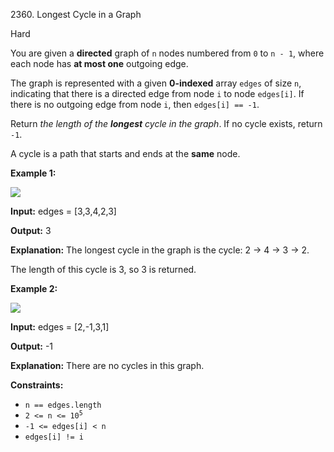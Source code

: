 2360\. Longest Cycle in a Graph

Hard

You are given a **directed** graph of `n` nodes numbered from `0` to `n - 1`, where each node has **at most one** outgoing edge.

The graph is represented with a given **0-indexed** array `edges` of size `n`, indicating that there is a directed edge from node `i` to node `edges[i]`. If there is no outgoing edge from node `i`, then `edges[i] == -1`.

Return _the length of the **longest** cycle in the graph_. If no cycle exists, return `-1`.

A cycle is a path that starts and ends at the **same** node.

**Example 1:**

![](https://assets.leetcode.com/uploads/2022/06/08/graph4drawio-5.png)

**Input:** edges = [3,3,4,2,3]

**Output:** 3

**Explanation:** The longest cycle in the graph is the cycle: 2 -> 4 -> 3 -> 2.

The length of this cycle is 3, so 3 is returned. 

**Example 2:**

![](https://assets.leetcode.com/uploads/2022/06/07/graph4drawio-1.png)

**Input:** edges = [2,-1,3,1]

**Output:** -1

**Explanation:** There are no cycles in this graph. 

**Constraints:**

*   `n == edges.length`
*   <code>2 <= n <= 10<sup>5</sup></code>
*   `-1 <= edges[i] < n`
*   `edges[i] != i`
